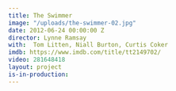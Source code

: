 ```yaml
---
title: The Swimmer
image: "/uploads/the-swimmer-02.jpg"
date: 2012-06-24 00:00:00 Z
director: Lynne Ramsay
with:  Tom Litten, Niall Burton, Curtis Coker
imdb: https://www.imdb.com/title/tt2149702/
video: 281648418
layout: project
is-in-production: 
---
```


